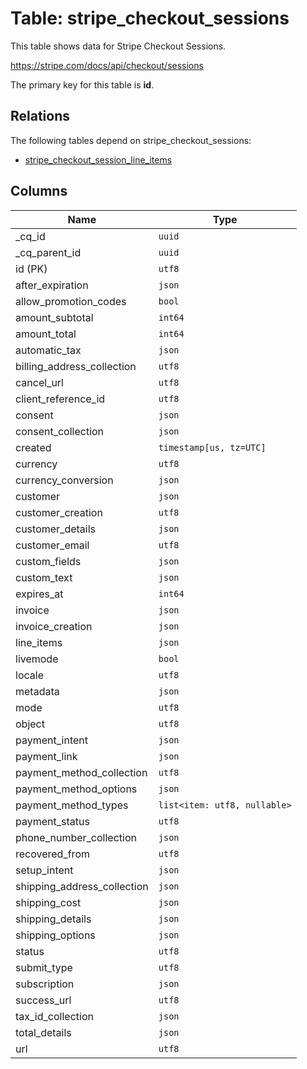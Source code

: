 # Table: stripe_checkout_sessions

This table shows data for Stripe Checkout Sessions.

https://stripe.com/docs/api/checkout/sessions

The primary key for this table is **id**.

## Relations

The following tables depend on stripe_checkout_sessions:
  - [stripe_checkout_session_line_items](stripe_checkout_session_line_items)

## Columns

| Name          | Type          |
| ------------- | ------------- |
|_cq_id|`uuid`|
|_cq_parent_id|`uuid`|
|id (PK)|`utf8`|
|after_expiration|`json`|
|allow_promotion_codes|`bool`|
|amount_subtotal|`int64`|
|amount_total|`int64`|
|automatic_tax|`json`|
|billing_address_collection|`utf8`|
|cancel_url|`utf8`|
|client_reference_id|`utf8`|
|consent|`json`|
|consent_collection|`json`|
|created|`timestamp[us, tz=UTC]`|
|currency|`utf8`|
|currency_conversion|`json`|
|customer|`json`|
|customer_creation|`utf8`|
|customer_details|`json`|
|customer_email|`utf8`|
|custom_fields|`json`|
|custom_text|`json`|
|expires_at|`int64`|
|invoice|`json`|
|invoice_creation|`json`|
|line_items|`json`|
|livemode|`bool`|
|locale|`utf8`|
|metadata|`json`|
|mode|`utf8`|
|object|`utf8`|
|payment_intent|`json`|
|payment_link|`json`|
|payment_method_collection|`utf8`|
|payment_method_options|`json`|
|payment_method_types|`list<item: utf8, nullable>`|
|payment_status|`utf8`|
|phone_number_collection|`json`|
|recovered_from|`utf8`|
|setup_intent|`json`|
|shipping_address_collection|`json`|
|shipping_cost|`json`|
|shipping_details|`json`|
|shipping_options|`json`|
|status|`utf8`|
|submit_type|`utf8`|
|subscription|`json`|
|success_url|`utf8`|
|tax_id_collection|`json`|
|total_details|`json`|
|url|`utf8`|